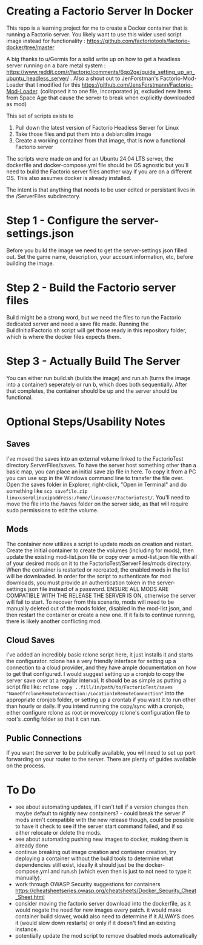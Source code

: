 # Creating a Factorio Server In Docker

This repo is a learning project for me to create a Docker container that is running a Factorio server. You likely want to use this wider used script image instead for functionality : https://github.com/factoriotools/factorio-docker/tree/master

A big thanks to u/Germis for a solid write up on how to get a headless server running on a bare metal system : https://www.reddit.com/r/factorio/comments/6qo2ge/guide_setting_up_an_ubuntu_headless_server/ . Also a shout out to JenForstman's Factorio-Mod-Loader that I modified for this https://github.com/JensForstmann/Factorio-Mod-Loader. (collapsed it to one file, incorporated jq, excluded new items from Space Age that cause the server to break when explicitly downloaded as mod)

This set of scripts exists to 
1. Pull down the latest version of Factorio Headless Server for Linux
2. Take those files and put them into a debian:slim image
3. Create a working container from that image, that is now a functional Factorio server

The scripts were made on and for an Ubuntu 24.04 LTS server, the dockerfile and docker-compose.yml file should be OS agnostic but you'll need to build the Factorio server files another way if you are on a different OS. This also assumes docker is already installed.

The intent is that anything that needs to be user edited or persistant lives in the /ServerFiles subdirectory. 

# Step 1 - Configure the server-settings.json
Before you build the image we need to get the server-settings.json filled out. Set the game name, description, your account information, etc, before building the image.

# Step 2 - Build the Factorio server files
Build might be a strong word, but we need the files to run the Factorio dedicated server and need a save file made. Running the BuildInitialFactorio.sh script will get those ready in this repository folder, which is where the docker files expects them.

# Step 3 - Actually Build The Server
You can either run build.sh (builds the image) and run.sh (turns the image into a container) seperately or run b, which does both sequentially. After that completes, the container should be up and the server should be functional.

# Optional Steps/Usability Notes
## Saves
I've moved the saves into an external volume linked to the FactorioTest directory ServerFiles/saves. To have the server host something other than a basic map, you can place an initial save zip file in here. To copy it from a PC you can use scp in the Windows command line to transfer the file over. Open the saves folder in Explorer, right-click, "Open in Terminal" and do something like `scp savefile.zip linuxuser@linuxipaddress:/home/linuxuser/FactorioTest/`. You'll need to move the file into the /saves folder on the server side, as that will require sudo permissions to edit the volume.

## Mods
The container now utilizes a script to update mods on creation and restart. Create the initial container to create the volumes (including for mods), then update the existing mod-list.json file or copy over a mod-list.json file with all of your desired mods on it to the FactorioTest/ServerFiles/mods directory. When the container is restarted or recreated, the enabled mods in the list will be downloaded. In order for the script to authenticate for mod downloads, you must provide an authentication token in the server-settings.json file instead of a password. ENSURE ALL MODS ARE COMPATIBLE WITH THE RELEASE THE SERVER IS ON, otherwise the server will fail to start. To recover from this scenario, mods will need to be manually deleted out of the mods folder, disabled in the mod-list.json, and then restart the container or create a new one. If it fails to continue running, there is likely another conflicting mod. 

## Cloud Saves
I've added an incredibly basic rclone script here, it just installs it and starts the configurator. rclone has a very friendly interface for setting up a connection to a cloud provider, and they have ample documentation on how to get that configured. I would suggest setting up a cronjob to copy the server save over at a regular interval. It should be as simple as putting a script file like:
`rclone copy ..fill/in/path/to/FactorioTest/saves "NameOfrcloneRemoteConnection:/LocationInRemoteConnection"` into the appropriate cronjob folder, or setting up a crontab if you want it to run other than hourly or daily. If you intend running the copy/sync with a cronjob, either configure rclone as root or move/copy rclone's configuration file to root's .config folder so that it can run.

## Public Connections
If you want the server to be publically available, you will need to set up port forwarding on your router to the server. There are plenty of guides available on the process. 

# To Do
- see about automating updates, if I can't tell if a version changes then maybe default to nightly new containers? - could break the server if mods aren't compatible with the new release though, could be possible to have it check to see if the server start command failed, and if so either relocate or delete the mods. 
- see about automating pushing new images to docker, making them is already done
- continue breaking out image creation and container creation, try deploying a container without the build tools to determine what dependencies still exist, ideally it should just be the docker-compose.yml and run.sh (which even then is just to not need to type it manually).
- work through OWASP Security suggestions for containers https://cheatsheetseries.owasp.org/cheatsheets/Docker_Security_Cheat_Sheet.html
- consider moving the factorio server download into the dockerfile, as it would negate the need for new images every patch. it would make container build slower, would also need to determine if it ALWAYS does it (would slow down restarts) or only if it doesn't find an existing instance.
- potentially update the mod script to remove disabled mods automatically
